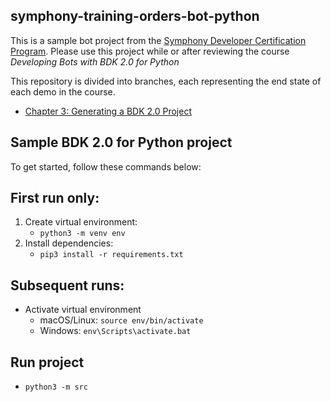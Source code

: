 ## symphony-training-orders-bot-python

This is a sample bot project from the [Symphony Developer Certification Program](https://learn.symphony.com).  Please use this project while or after reviewing the course *Developing Bots with BDK 2.0 for Python*

This repository is divided into branches, each representing the end state of each demo in the course.
* [Chapter 3: Generating a BDK 2.0 Project](https://github.com/SymphonyPlatformSolutions/symphony-training-orders-bot-python/tree/chapter-3)

## Sample BDK 2.0 for Python project
To get started, follow these commands below:

## First run only:
1. Create virtual environment:
    - `python3 -m venv env`
2. Install dependencies:
    - `pip3 install -r requirements.txt`

## Subsequent runs:
- Activate virtual environment
    - macOS/Linux: `source env/bin/activate`
    - Windows: `env\Scripts\activate.bat`

## Run project
- `python3 -m src`
